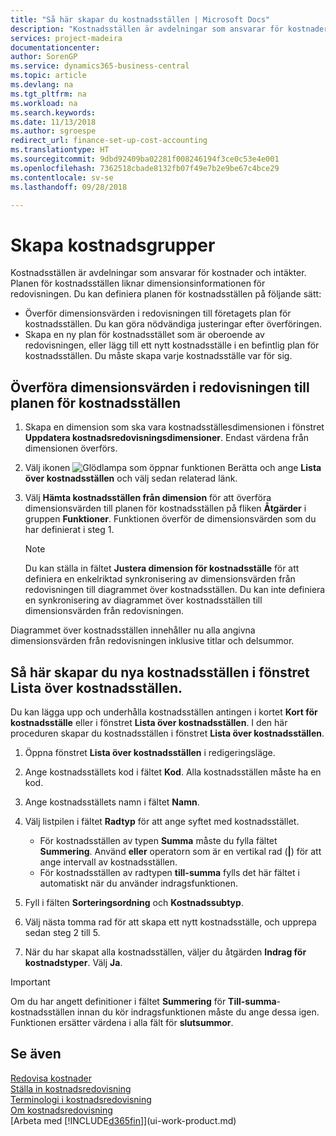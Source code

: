 ```yaml
---
title: "Så här skapar du kostnadsställen | Microsoft Docs"
description: "Kostnadsställen är avdelningar som ansvarar för kostnader och intäkter. Planen för kostnadsställen liknar dimensionsinformationen för redovisningen."
services: project-madeira
documentationcenter: 
author: SorenGP
ms.service: dynamics365-business-central
ms.topic: article
ms.devlang: na
ms.tgt_pltfrm: na
ms.workload: na
ms.search.keywords: 
ms.date: 11/13/2018
ms.author: sgroespe
redirect_url: finance-set-up-cost-accounting
ms.translationtype: HT
ms.sourcegitcommit: 9dbd92409ba02281f008246194f3ce0c53e4e001
ms.openlocfilehash: 7362518cbade8132fb07f49e7b2e9be67c4bce29
ms.contentlocale: sv-se
ms.lasthandoff: 09/28/2018

---
```

# <a name="set-up-cost-centers"></a>Skapa kostnadsgrupper
Kostnadsställen är avdelningar som ansvarar för kostnader och intäkter. Planen för kostnadsställen liknar dimensionsinformationen för redovisningen. Du kan definiera planen för kostnadsställen på följande sätt:  

-   Överför dimensionsvärden i redovisningen till företagets plan för kostnadsställen. Du kan göra nödvändiga justeringar efter överföringen.  
-   Skapa en ny plan för kostnadsstället som är oberoende av redovisningen, eller lägg till ett nytt kostnadsställe i en befintlig plan för kostnadsställen. Du måste skapa varje kostnadsställe var för sig.  

## <a name="to-transfer-dimension-values-in-the-general-ledger-to-the-chart-of-cost-centers"></a>Överföra dimensionsvärden i redovisningen till planen för kostnadsställen  
1.  Skapa en dimension som ska vara kostnadsställesdimensionen i fönstret **Uppdatera kostnadsredovisningsdimensioner**. Endast värdena från dimensionen överförs.  
2.  Välj ikonen ![Glödlampa som öppnar funktionen Berätta](media/ui-search/search_small.png "Berätta vad du vill göra") och ange **Lista över kostnadsställen** och välj sedan relaterad länk.  
3.  Välj **Hämta kostnadsställen från dimension** för att överföra dimensionsvärden till planen för kostnadsställen på fliken **Åtgärder** i gruppen **Funktioner**. Funktionen överför de dimensionsvärden som du har definierat i steg 1.  

    > [!NOTE]  
    >  Du kan ställa in fältet **Justera dimension för kostnadsställe** för att definiera en enkelriktad synkronisering av dimensionsvärden från redovisningen till diagrammet över kostnadsställen. Du kan inte definiera en synkronisering av diagrammet över kostnadsställen till dimensionsvärden från redovisningen.  

Diagrammet över kostnadsställen innehåller nu alla angivna dimensionsvärden från redovisningen inklusive titlar och delsummor.  

## <a name="to-create-new-cost-centers-in-the-chart-of-cost-centers-window"></a>Så här skapar du nya kostnadsställen i fönstret Lista över kostnadsställen.  
Du kan lägga upp och underhålla kostnadsställen antingen i kortet **Kort för kostnadsställe** eller i fönstret **Lista över kostnadsställen**. I den här proceduren skapar du kostnadsställen i fönstret **Lista över kostnadsställen**.  

1. Öppna fönstret **Lista över kostnadsställen** i redigeringsläge.  
2. Ange kostnadsställets kod i fältet **Kod**. Alla kostnadsställen måste ha en kod.  
3. Ange kostnadsställets namn i fältet **Namn**.  
4. Välj listpilen i fältet **Radtyp** för att ange syftet med kostnadsstället.  

    - För kostnadsställen av typen **Summa** måste du fylla fältet **Summering**. Använd **eller** operatorn som är en vertikal rad (**&#124;**) för att ange intervall av kostnadsställen.  
    - För kostnadsställen av radtypen **till-summa** fylls det här fältet i automatiskt när du använder indragsfunktionen.  
5.  Fyll i fälten **Sorteringsordning** och **Kostnadssubtyp**.  
6.  Välj nästa tomma rad för att skapa ett nytt kostnadsställe, och upprepa sedan steg 2 till 5.  
7.  När du har skapat alla kostnadsställen, väljer du åtgärden **Indrag för kostnadstyper**. Välj **Ja**.  

> [!IMPORTANT]  
>  Om du har angett definitioner i fältet  **Summering** för **Till-summa**-kostnadsställen innan du kör indragsfunktionen måste du ange dessa igen. Funktionen ersätter värdena i alla fält för **slutsummor**.  

## <a name="see-also"></a>Se även  
[Redovisa kostnader](finance-manage-cost-accounting.md)  
[Ställa in kostnadsredovisning](finance-set-up-cost-accounting.md)   
[Terminologi i kostnadsredovisning](finance-terminology-in-cost-accounting.md)   
[Om kostnadsredovisning](finance-about-cost-accounting.md)  
[Arbeta med [!INCLUDE[d365fin](includes/d365fin_md.md)]](ui-work-product.md)

